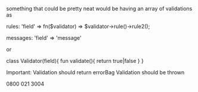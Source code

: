 something that could be pretty neat would be having an array of validations as

rules:
'field' => fn($validator) => $validator->rule()->rule2();

messages:
'field' => 'message'

or

class Validator(field){
fun validate(){
return true|false
}
}

Important:
Validation should return errorBag
Validation should be thrown

0800 021 3004
